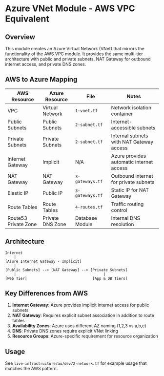 # Azure VNet Module - AWS VPC Equivalent

## Overview
This module creates an Azure Virtual Network (VNet) that mirrors the functionality of the AWS VPC module. It provides the same multi-tier architecture with public and private subnets, NAT Gateway for outbound internet access, and private DNS zones.

## AWS to Azure Mapping

| AWS Resource | Azure Resource | File | Notes |
|--------------|----------------|------|-------|
| VPC | Virtual Network | `1-vnet.tf` | Network isolation container |
| Public Subnets | Public Subnets | `2-subnet.tf` | Internet-accessible subnets |
| Private Subnets | Private Subnets | `2-subnet.tf` | Internal subnets with NAT Gateway access |
| Internet Gateway | Implicit | N/A | Azure provides automatic internet access |
| NAT Gateway | NAT Gateway | `3-gateways.tf` | Outbound internet for private subnets |
| Elastic IP | Public IP | `3-gateways.tf` | Static IP for NAT Gateway |
| Route Tables | Route Tables | `4-routes.tf` | Traffic routing control |
| Route53 Private Zone | Private DNS Zone | Database Module | Internal DNS resolution |

## Architecture
```
Internet
    |
[Azure Internet Gateway - Implicit]
    |
[Public Subnets] --> [NAT Gateway] --> [Private Subnets]
    |                                        |
[Web Tier]                              [App & DB Tiers]
```

## Key Differences from AWS
1. **Internet Gateway**: Azure provides implicit internet access for public subnets
2. **NAT Gateway**: Requires explicit subnet association in addition to route tables
3. **Availability Zones**: Azure uses different AZ naming (1,2,3 vs a,b,c)
4. **DNS**: Private DNS zones require explicit VNet linking
5. **Resource Groups**: Azure-specific requirement for resource organization

## Usage
See `live-infrastructure/au/dev/2-network.tf` for example usage that matches the AWS pattern.